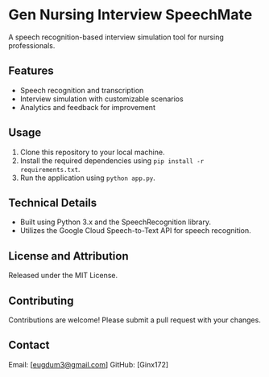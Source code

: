 # Gen Nursing Interview SpeechMate

A speech recognition-based interview simulation tool for nursing professionals.


## Features

* Speech recognition and transcription
* Interview simulation with customizable scenarios
* Analytics and feedback for improvement


## Usage

1. Clone this repository to your local machine.
2. Install the required dependencies using `pip install -r requirements.txt`.
3. Run the application using `python app.py`.


## Technical Details

* Built using Python 3.x and the SpeechRecognition library.
* Utilizes the Google Cloud Speech-to-Text API for speech recognition.


## License and Attribution

Released under the MIT License.


## Contributing

Contributions are welcome! Please submit a pull request with your changes.


## Contact

Email: [eugdum3@gmail.com]
GitHub: [Ginx172] 

